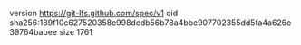 version https://git-lfs.github.com/spec/v1
oid sha256:189f10c627520358e998dcdb56b78a4bbe907702355dd5fa4a626e39764babee
size 1761

